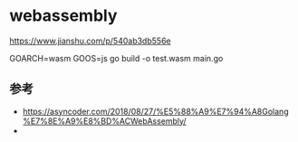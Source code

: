 # webassembly
https://www.jianshu.com/p/540ab3db556e

GOARCH=wasm GOOS=js go build -o test.wasm main.go

## 参考
- https://asyncoder.com/2018/08/27/%E5%88%A9%E7%94%A8Golang%E7%8E%A9%E8%BD%ACWebAssembly/
- 